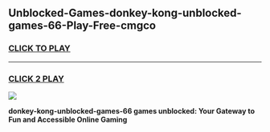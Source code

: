 
## Unblocked-Games-donkey-kong-unblocked-games-66-Play-Free-cmgco
<h3>
<a href="https://premium76.site?title=donkey-kong-unblocked-games-66&ref=22A">CLICK TO PLAY</a></h3>
<hr>

<h3>
<a href="https://premium76.site?title=donkey-kong-unblocked-games-66&ref=22A">CLICK 2 PLAY</a>
  
</h3>

<a href="https://premium76.site?title=donkey-kong-unblocked-games-66&ref=22A"><img src="https://clearcache.store/games.png"></a>


**donkey-kong-unblocked-games-66 games unblocked: Your Gateway to Fun and Accessible Online Gaming**
